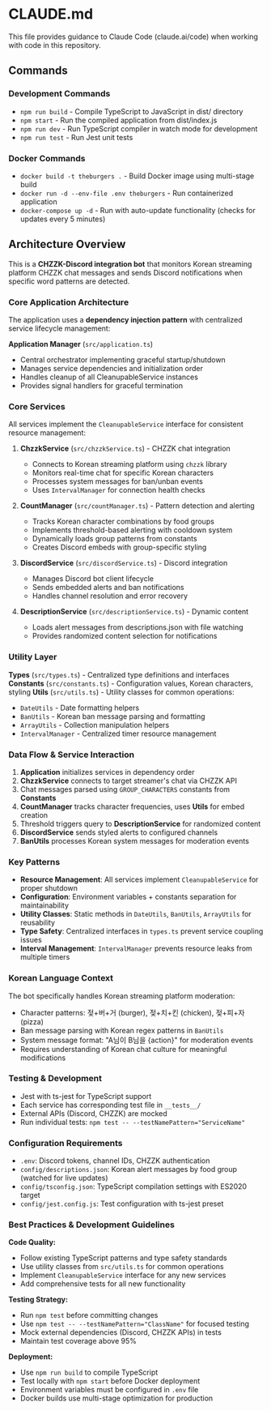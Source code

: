 # CLAUDE.md

This file provides guidance to Claude Code (claude.ai/code) when working with code in this repository.

## Commands

### Development Commands
- `npm run build` - Compile TypeScript to JavaScript in dist/ directory
- `npm start` - Run the compiled application from dist/index.js
- `npm run dev` - Run TypeScript compiler in watch mode for development
- `npm run test` - Run Jest unit tests

### Docker Commands
- `docker build -t theburgers .` - Build Docker image using multi-stage build
- `docker run -d --env-file .env theburgers` - Run containerized application
- `docker-compose up -d` - Run with auto-update functionality (checks for updates every 5 minutes)

## Architecture Overview

This is a **CHZZK-Discord integration bot** that monitors Korean streaming platform CHZZK chat messages and sends Discord notifications when specific word patterns are detected.

### Core Application Architecture
The application uses a **dependency injection pattern** with centralized service lifecycle management:

**Application Manager** (`src/application.ts`)
- Central orchestrator implementing graceful startup/shutdown
- Manages service dependencies and initialization order
- Handles cleanup of all CleanupableService instances
- Provides signal handlers for graceful termination

### Core Services
All services implement the `CleanupableService` interface for consistent resource management:

1. **ChzzkService** (`src/chzzkService.ts`) - CHZZK chat integration
   - Connects to Korean streaming platform using `chzzk` library
   - Monitors real-time chat for specific Korean characters
   - Processes system messages for ban/unban events
   - Uses `IntervalManager` for connection health checks

2. **CountManager** (`src/countManager.ts`) - Pattern detection and alerting
   - Tracks Korean character combinations by food groups
   - Implements threshold-based alerting with cooldown system
   - Dynamically loads group patterns from constants
   - Creates Discord embeds with group-specific styling

3. **DiscordService** (`src/discordService.ts`) - Discord integration
   - Manages Discord bot client lifecycle
   - Sends embedded alerts and ban notifications
   - Handles channel resolution and error recovery

4. **DescriptionService** (`src/descriptionService.ts`) - Dynamic content
   - Loads alert messages from descriptions.json with file watching
   - Provides randomized content selection for notifications

### Utility Layer
**Types** (`src/types.ts`) - Centralized type definitions and interfaces
**Constants** (`src/constants.ts`) - Configuration values, Korean characters, styling
**Utils** (`src/utils.ts`) - Utility classes for common operations:
- `DateUtils` - Date formatting helpers
- `BanUtils` - Korean ban message parsing and formatting
- `ArrayUtils` - Collection manipulation helpers  
- `IntervalManager` - Centralized timer resource management

### Data Flow & Service Interaction
1. **Application** initializes services in dependency order
2. **ChzzkService** connects to target streamer's chat via CHZZK API
3. Chat messages parsed using `GROUP_CHARACTERS` constants from **Constants**
4. **CountManager** tracks character frequencies, uses **Utils** for embed creation
5. Threshold triggers query to **DescriptionService** for randomized content
6. **DiscordService** sends styled alerts to configured channels
7. **BanUtils** processes Korean system messages for moderation events

### Key Patterns
- **Resource Management**: All services implement `CleanupableService` for proper shutdown
- **Configuration**: Environment variables + constants separation for maintainability  
- **Utility Classes**: Static methods in `DateUtils`, `BanUtils`, `ArrayUtils` for reusability
- **Type Safety**: Centralized interfaces in `types.ts` prevent service coupling issues
- **Interval Management**: `IntervalManager` prevents resource leaks from multiple timers

### Korean Language Context
The bot specifically handles Korean streaming platform moderation:
- Character patterns: 젖+버+거 (burger), 젖+치+킨 (chicken), 젖+피+자 (pizza)
- Ban message parsing with Korean regex patterns in `BanUtils`
- System message format: "A님이 B님을 {action}" for moderation events
- Requires understanding of Korean chat culture for meaningful modifications

### Testing & Development
- Jest with ts-jest for TypeScript support
- Each service has corresponding test file in `__tests__/`
- External APIs (Discord, CHZZK) are mocked
- Run individual tests: `npm test -- --testNamePattern="ServiceName"`

### Configuration Requirements
- `.env`: Discord tokens, channel IDs, CHZZK authentication
- `config/descriptions.json`: Korean alert messages by food group (watched for live updates)
- `config/tsconfig.json`: TypeScript compilation settings with ES2020 target
- `config/jest.config.js`: Test configuration with ts-jest preset

### Best Practices & Development Guidelines

**Code Quality:**
- Follow existing TypeScript patterns and type safety standards
- Use utility classes from `src/utils.ts` for common operations
- Implement `CleanupableService` interface for any new services
- Add comprehensive tests for all new functionality

**Testing Strategy:**
- Run `npm test` before committing changes
- Use `npm test -- --testNamePattern="ClassName"` for focused testing
- Mock external dependencies (Discord, CHZZK APIs) in tests
- Maintain test coverage above 95%

**Deployment:**
- Use `npm run build` to compile TypeScript
- Test locally with `npm start` before Docker deployment
- Environment variables must be configured in `.env` file
- Docker builds use multi-stage optimization for production